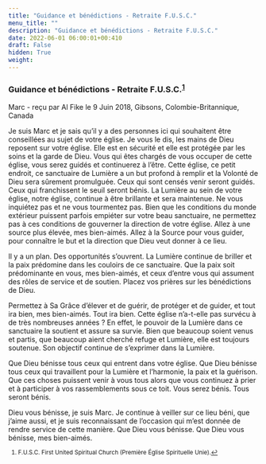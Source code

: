 ```yaml
---
title: "Guidance et bénédictions - Retraite F.U.S.C."
menu_title: ""
description: "Guidance et bénédictions - Retraite F.U.S.C."
date: 2022-06-01 06:00:01+00:410
draft: False
hidden: True
weight:
---
```

### Guidance et bénédictions - Retraite F.U.S.C.<sup id=”a1”>[1](#f1)</sup>

Marc - reçu par Al Fike le 9 Juin 2018, Gibsons, Colombie-Britannique, Canada

Je suis Marc et je sais qu’il y a des personnes ici qui souhaitent être conseillées au sujet de votre église. Je vous le dis, les mains de Dieu reposent sur votre église. Elle est en sécurité et elle est protégée par les soins et la garde de Dieu. Vous qui êtes chargés de vous occuper de cette église, vous serez guidés et continuerez à l’être. Cette église, ce petit endroit, ce sanctuaire de Lumière a un but profond à remplir et la Volonté de Dieu sera sûrement promulguée. Ceux qui sont censés venir seront guidés. Ceux qui franchissent le seuil seront bénis. La Lumière au sein de votre église, notre église, continue à être brillante et sera maintenue. Ne vous inquiétez pas et ne vous tourmentez pas. Bien que les conditions du monde extérieur puissent parfois empiéter sur votre beau sanctuaire, ne permettez pas à ces conditions de gouverner la direction de votre église. Allez à une source plus élevée, mes bien-aimés. Allez à la Source pour vous guider, pour connaître le but et la direction que Dieu veut donner à ce lieu.

Il y a un plan. Des opportunités s’ouvrent. La Lumière continue de briller et la paix prédomine dans les couloirs de ce sanctuaire. Que la paix soit prédominante en vous, mes bien-aimés, et ceux d’entre vous qui assument des rôles de service et de soutien. Placez vos prières sur les bénédictions de Dieu.

Permettez à Sa Grâce d’élever et de guérir, de protéger et de guider, et tout ira bien, mes bien-aimés. Tout ira bien. Cette église n’a-t-elle pas survécu à de très nombreuses années ? En effet, le pouvoir de la Lumière dans ce sanctuaire la soutient et assure sa survie. Bien que beaucoup soient venus et partis, que beaucoup aient cherché refuge et Lumière, elle est toujours soutenue. Son objectif continue de s’exprimer dans la Lumière.

Que Dieu bénisse tous ceux qui entrent dans votre église. Que Dieu bénisse tous ceux qui travaillent pour la Lumière et l’harmonie, la paix et la guérison. Que ces choses puissent venir à vous tous alors que vous continuez à prier et à participer à vos rassemblements sous ce toit. Vous serez bénis. Tous seront bénis.

Dieu vous bénisse, je suis Marc. Je continue à veiller sur ce lieu béni, que j’aime aussi, et je suis reconnaissant de l’occasion qui m’est donnée de rendre service de cette manière. Que Dieu vous bénisse. Que Dieu vous bénisse, mes bien-aimés.
<small>

1. <large id=”f1”> F.U.S.C. First United Spiritual Church (Première Église Spirituelle Unie).[↩](#a1)


